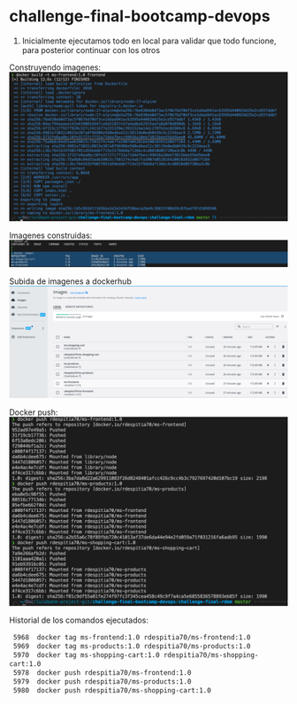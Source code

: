 # challenge-final-bootcamp-devops

1. Inicialmente ejecutamos todo en local para validar que todo funcione, para posterior continuar con los otros

Construyendo imagenes:
![](challenge-final-rdem/docs/docs-evidence/build-images-docker-local.png)

Imagenes construidas:
![](challenge-final-rdem/docs/docs-evidence/imagenes-construidas.png)

Subida de imagenes a dockerhub
![](challenge-final-rdem/docs/docs-evidence/imagenes-en-dockerhub.png)

Docker push:
![](challenge-final-rdem/docs/docs-evidence/docker-push.png)

Historial de los comandos ejecutados:
```
 5968  docker tag ms-frontend:1.0 rdespitia70/ms-frontend:1.0
 5969  docker tag ms-products:1.0 rdespitia70/ms-products:1.0
 5970  docker tag ms-shopping-cart:1.0 rdespitia70/ms-shopping-cart:1.0
 5978  docker push rdespitia70/ms-frontend:1.0
 5979  docker push rdespitia70/ms-products:1.0
 5980  docker push rdespitia70/ms-shopping-cart:1.0
```